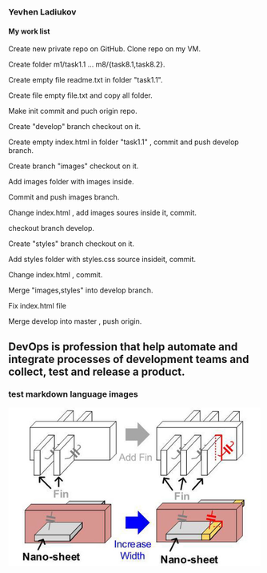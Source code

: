 ### Yevhen Ladiukov
#### My work list
Create new private repo on GitHub.
Clone repo on my VM.

Create folder m1/task1.1 ... m8/{task8.1,task8.2}.

Create empty file readme.txt in folder "task1.1".

Create file empty file.txt and copy all folder.

Make init commit and puch origin repo.

Create "develop" branch checkout on it.

Create empty index.html in folder "task1.1" , commit and push develop branch.

Create branch "images"  checkout on it.

Add images folder with images inside.

Commit and push images branch.

Change index.html , add images soures inside it, commit.

checkout branch develop.

Create "styles" branch checkout on it.

Add styles folder with styles.css source insideit, commit.

Change index.html , commit.

Merge "images,styles" into develop branch.

Fix index.html file

Merge develop into master , push origin.
## DevOps is profession that help automate and integrate processes of development teams and collect, test and release a product.

### test markdown language images
![image info](https://github.com/Docker-Meds/DevOps_online_Vinnytsia_2021Q2/blob/Master/m1/task1.1/images/ISSCC-wrap-nanosheets-2.jpg)
